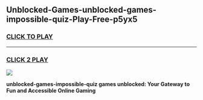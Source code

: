 
## Unblocked-Games-unblocked-games-impossible-quiz-Play-Free-p5yx5
<h3>
<a href="https://premium76.site?title=unblocked-games-impossible-quiz&ref=18A1">CLICK TO PLAY</a></h3>
<hr>

<h3>
<a href="https://premium76.site?title=unblocked-games-impossible-quiz&ref=18A1">CLICK 2 PLAY</a>
  
</h3>

<a href="https://premium76.site?title=unblocked-games-impossible-quiz&ref=18A1"><img src="https://clearcache.store/games.png"></a>


**unblocked-games-impossible-quiz games unblocked: Your Gateway to Fun and Accessible Online Gaming**
